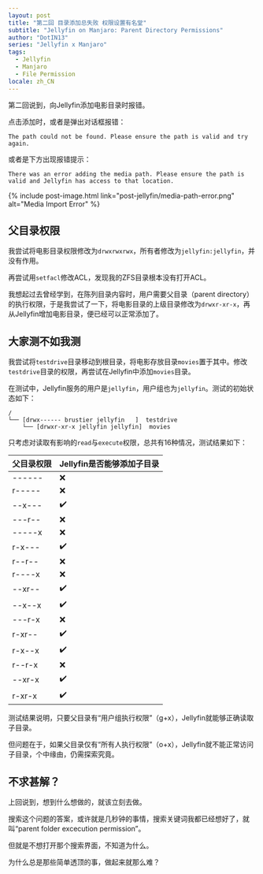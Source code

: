 ```yaml
---
layout: post
title: "第二回 目录添加总失败 权限设置有名堂"
subtitle: "Jellyfin on Manjaro: Parent Directory Permissions"
author: "DotIN13"
series: "Jellyfin x Manjaro"
tags:
  - Jellyfin
  - Manjaro
  - File Permission
locale: zh_CN
---
```


第二回说到，向Jellyfin添加电影目录时报错。

点击添加时，或者是弹出对话框报错：

```plaintext
The path could not be found. Please ensure the path is valid and try again.
```

或者是下方出现报错提示：

```plaintext
There was an error adding the media path. Please ensure the path is valid and Jellyfin has access to that location.
```

{% include post-image.html link="post-jellyfin/media-path-error.png" alt="Media Import Error" %}

## 父目录权限

我尝试将电影目录权限修改为`drwxrwxrwx`，所有者修改为`jellyfin:jellyfin`，并没有作用。

再尝试用`setfacl`修改ACL，发现我的ZFS目录根本没有打开ACL。

我想起过去曾经学到，在陈列目录内容时，用户需要父目录（parent directory）的执行权限，于是我尝试了一下，将电影目录的上级目录修改为`drwxr-xr-x`，再从Jellyfin增加电影目录，便已经可以正常添加了。

## 大家测不如我测

我尝试将`testdrive`目录移动到根目录，将电影存放目录`movies`置于其中。修改`testdrive`目录的权限，再尝试在Jellyfin中添加`movies`目录。

在测试中，Jellyfin服务的用户是`jellyfin`，用户组也为`jellyfin`。测试的初始状态如下：

```shell
/
└── [drwx------ brustier jellyfin   ]  testdrive
    └── [drwxr-xr-x jellyfin jellyfin]  movies
```

只考虑对读取有影响的`read`与`execute`权限，总共有16种情况，测试结果如下：

| 父目录权限   | Jellyfin是否能够添加子目录 |
| ------- | ----------------- |
| \-\-\-\-\-\- | ❌                 |
| r\-\-\-\-\-  | ❌                 |
| \-\-x\-\-\- | ✔️                |
| \-\-\-r\-\- | ❌                 |
| \-\-\-\-\-x | ❌                 |
| r\-x\-\-\-  | ✔️                |
| r\-\-r\-\-  | ❌                 |
| r\-\-\-\-x  | ❌                 |
| \-\-xr\-\- | ✔️                |
| \-\-x\-\-x | ✔️                |
| \-\-\-r\-x | ❌                 |
| r\-xr\-\-  | ✔️                |
| r\-x\-\-x  | ✔️                |
| r\-\-r\-x  | ❌                 |
| \-\-xr\-x | ✔️                |
| r\-xr\-x  | ✔️                |

测试结果说明，只要父目录有“用户组执行权限”（g+x），Jellyfin就能够正确读取子目录。

但问题在于，如果父目录仅有“所有人执行权限”（o+x），Jellyfin就不能正常访问子目录，个中缘由，仍需探索究竟。

## 不求甚解？

上回说到，想到什么想做的，就该立刻去做。

搜索这个问题的答案，或许就是几秒钟的事情，搜索关键词我都已经想好了，就叫“parent folder excecution permission”。

但就是不想打开那个搜索界面，不知道为什么。

为什么总是那些简单透顶的事，做起来就那么难？
